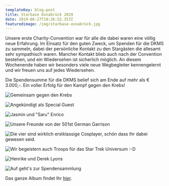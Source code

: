 ```yaml
---
templateKey: blog-post
title: Starbase Osnabrück 2019
date: 2019-06-27T19:26:52.357Z
featuredimage: /img/starbase-osnabrück.jpg
---
```

Unsere erste Charity-Convention war für alle die dabei waren eine völlig neue Erfahrung. Im Einsatz für den guten Zweck, um Spenden für die DKMS zu sammeln, dabei der persönliche Kontakt zu den Stargästen die allesamt sehr sympathisch waren. Mancher Kontakt blieb auch nach der Convention bestehen, und ein Wiedersehen ist sicherlich möglich. An diesem Wochenende haben wir besonders viele neue Wegbegleiter kennengelernt und wir freuen uns auf jedes Wiedersehen.

Die Spendensumme für die DKMS belief sich am Ende auf mehr als € 3.000,-. Ein voller Erfolg für den Kampf gegen den Krebs!

![Gemeinsam gegen den Krebs](/img/fb_img_1554146580413.jpg "Die angekündigten Stargäste")

![Angekündigt als Special Guest](/img/fb_img_1554146908277.jpg "Unterwegs für den guten Zweck")

![Jasmin und "Saru" Enrico](/img/286.jpg "Cosplay par excellence")

![Unsere Freunde von der 501st German Garrison](/img/img-20190402-wa0021.jpg "Bodyguards")

![Die vier sind wirklich erstklassige Cosplayer, schön dass Ihr dabei gewesen seid.](/img/img-20190330-wa0108.jpg "TOS trifft TNG")

![Wir begeistern auch Troops für das Star Trek Universum :-D](/img/img-20190402-wa0073.jpg "Resistance is futile")

![Henrike und Derek Lyons](/img/whatsapp-image-2019-04-04-at-13.54.10-1-.jpeg "Neue Freundschaften")

![Auf geht's zur Spendensammlung](/img/img-20190402-wa0000.jpg "Morgens bereits gut gelaunt")

Das ganze Album findet Ihr [hier](https://drive.google.com/open?id=1ZhW9N2pmyghElOUs2dtQgXmDGd8S5zhz).
